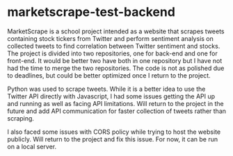 # marketscrape-test-backend
MarketScrape is a school project intended as a website that scrapes tweets containing stock tickers from Twitter and perform sentiment analysis on collected tweets to find correlation between Twitter sentiment and stocks. The project is divided into two repositories, one for back-end and one for front-end. It would be better two have both in one repository but I have not had the time to merge the two repositories. The code is not as polished due to deadlines, but could be better optimized once I return to the project.

Python was used to scrape tweets. While it is a better idea to use the Twitter API directly with Javascript, I had some issues getting the API up and running as well as facing API limitations. Will return to the project in the future and add API communication for faster collection of tweets rather than scraping. 

I also faced some issues with CORS policy while trying to host the website publicly. Will return to the project and fix this issue. For now, it can be run on a local server.
